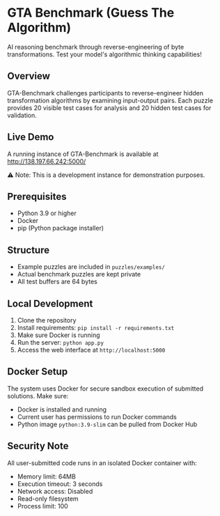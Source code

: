 # GTA Benchmark (Guess The Algorithm)

AI reasoning benchmark through reverse-engineering of byte transformations. Test your model's algorithmic thinking capabilities!

 

## Overview
GTA-Benchmark challenges participants to reverse-engineer hidden transformation algorithms by examining input-output pairs. Each puzzle provides 20 visible test cases for analysis and 20 hidden test cases for validation.

## Live Demo
A running instance of GTA-Benchmark is available at http://138.197.66.242:5000/

⚠️ Note: This is a development instance for demonstration purposes.

## Prerequisites
- Python 3.9 or higher
- Docker
- pip (Python package installer)

## Structure
- Example puzzles are included in `puzzles/examples/`
- Actual benchmark puzzles are kept private
- All test buffers are 64 bytes

## Local Development
1. Clone the repository
2. Install requirements: `pip install -r requirements.txt`
3. Make sure Docker is running
4. Run the server: `python app.py`
5. Access the web interface at `http://localhost:5000`

## Docker Setup
The system uses Docker for secure sandbox execution of submitted solutions. Make sure:
- Docker is installed and running
- Current user has permissions to run Docker commands
- Python image `python:3.9-slim` can be pulled from Docker Hub

## Security Note
All user-submitted code runs in an isolated Docker container with:
- Memory limit: 64MB
- Execution timeout: 3 seconds
- Network access: Disabled
- Read-only filesystem
- Process limit: 100